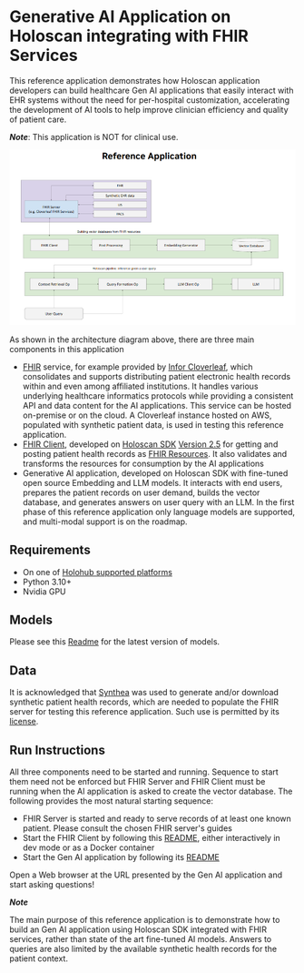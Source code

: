 # Generative AI Application on Holoscan integrating with FHIR Services

This reference application demonstrates how Holoscan application developers can build healthcare Gen AI applications that easily interact with EHR systems without the need for per-hospital customization, accelerating the development of AI tools to help improve clinician efficiency and quality of patient care.

**_Note_**:
This application is NOT for clinical use.

<img src="resources/EHR_LLM_Arch.png" alt="isolated" width="800"/>

As shown in the architecture diagram above, there are three main components in this application
- [FHIR](https://fhir.org/) service, for example provided by [Infor Cloverleaf](https://www.infor.com/products/cloverleaf), which consolidates and supports distributing patient electronic health records within and even among affiliated institutions. It handles various underlying healthcare informatics protocols while providing a consistent API and data content for the AI applications. This service can be hosted on-premise or on the cloud. A Cloverleaf instance hosted on AWS, populated with synthetic patient data, is used in testing this reference application.
- [FHIR Client](./fhir/README.md), developed on [Holoscan SDK](https://developer.nvidia.com/holoscan-sdk) [Version 2.5](https://docs.nvidia.com/holoscan/sdk-user-guide/index.html) for getting and posting patient health records as [FHIR Resources](https://www.hl7.org/fhir/resourcelist.html). It also validates and transforms the resources for consumption by the AI applications
- Generative AI application, developed on Holoscan SDK with fine-tuned open source Embedding and LLM models. It interacts with end users, prepares the patient records on user demand, builds the vector database, and generates answers on user query with an LLM. In the first phase of this reference application only language models are supported, and multi-modal support is on the roadmap.

## Requirements

- On one of [Holohub supported platforms](../../README.md#supported-platforms)
- Python 3.10+
- Nvidia GPU


## Models

Please see this [Readme](./lmm/README.md) for the latest version of models.

## Data

It is acknowledged that [Synthea](https://synthea.mitre.org/) was used to generate and/or download synthetic patient health records, which are needed to populate the FHIR server for testing this reference application. Such use is permitted by its [license](https://github.com/synthetichealth/synthea/blob/master/LICENSE).


## Run Instructions

All three components need to be started and running. Sequence to start them need not be enforced but FHIR Server and FHIR Client must be running when the AI application is asked to create the vector database. The following provides the most natural starting sequence:
- FHIR Server is started and ready to serve records of at least one known patient. Please consult the chosen FHIR server's guides
- Start the FHIR Client by following this [README](./fhir/README.md), either interactively in dev mode or as a Docker container
- Start the Gen AI application by following its [README](./lmm/README.md)

Open a Web browser at the URL presented by the Gen AI application and start asking questions!

**_Note_**

The main purpose of this reference application is to demonstrate how to build an Gen AI application using Holoscan SDK integrated with FHIR services, rather than state of the art fine-tuned AI models. Answers to queries are also limited by the available synthetic health records for the patient context.

